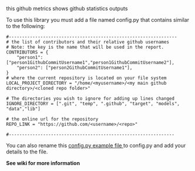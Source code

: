 this github metrics shows github statistics outputs



To use this library you must add a file named config.py that contains similar to the following:
```
#----------------------------------------------------------------
# the list of contributors and their relative github usernames
# Note: the key is the name that will be used in the report.
CONTRIBUTORS = {
    "person1": ["person1GithubCommitUsername1","person1GithubCommitUsername2"],
    "person2": ["person2GithubCommitUsername1"],
}
# where the current repository is located on your file system
LOCAL_PROJECT_DIRECTORY = "/home/<myusername>/<my main github directory>/<cloned repo folder>"

# The directories you wish to ignore for adding up lines changed
IGNORE_DIRECTORY = [".git", "temp", ".github", "target", "models", "data","lib"]

# the online url for the repository
REPO_LINK = "https://github.com/<username>/<repo>"

#---------------------------------------------------------------
```

You can also rename this [config.py example file ](config.py.example) to config.py and add your details to the file.

**See wiki for more information**
